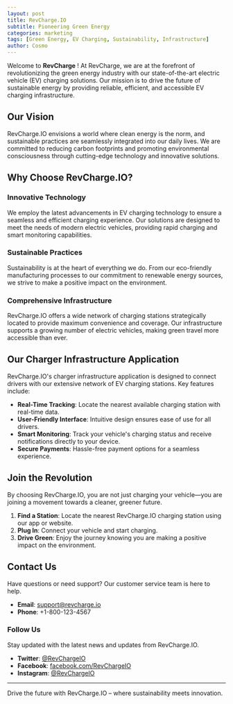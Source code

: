 ```yaml
---
layout: post
title: RevCharge.IO
subtitle: Pioneering Green Energy
categories: marketing
tags: [Green Energy, EV Charging, Sustainability, Infrastructure]
author: Cosmo
---
```


Welcome to **RevCharge** ! At RevCharge, we are at the forefront of revolutionizing the green energy industry with our state-of-the-art electric vehicle (EV) charging solutions. Our mission is to drive the future of sustainable energy by providing reliable, efficient, and accessible EV charging infrastructure.

## Our Vision

RevCharge.IO envisions a world where clean energy is the norm, and sustainable practices are seamlessly integrated into our daily lives. We are committed to reducing carbon footprints and promoting environmental consciousness through cutting-edge technology and innovative solutions.

## Why Choose RevCharge.IO?

### Innovative Technology
We employ the latest advancements in EV charging technology to ensure a seamless and efficient charging experience. Our solutions are designed to meet the needs of modern electric vehicles, providing rapid charging and smart monitoring capabilities.

### Sustainable Practices
Sustainability is at the heart of everything we do. From our eco-friendly manufacturing processes to our commitment to renewable energy sources, we strive to make a positive impact on the environment.

### Comprehensive Infrastructure
RevCharge.IO offers a wide network of charging stations strategically located to provide maximum convenience and coverage. Our infrastructure supports a growing number of electric vehicles, making green travel more accessible than ever.

## Our Charger Infrastructure Application

RevCharge.IO's charger infrastructure application is designed to connect drivers with our extensive network of EV charging stations. Key features include:

- **Real-Time Tracking**: Locate the nearest available charging station with real-time data.
- **User-Friendly Interface**: Intuitive design ensures ease of use for all drivers.
- **Smart Monitoring**: Track your vehicle's charging status and receive notifications directly to your device.
- **Secure Payments**: Hassle-free payment options for a seamless experience.

## Join the Revolution

By choosing RevCharge.IO, you are not just charging your vehicle—you are joining a movement towards a cleaner, greener future. 

1. **Find a Station**: Locate the nearest RevCharge.IO charging station using our app or website.
2. **Plug In**: Connect your vehicle and start charging.
3. **Drive Green**: Enjoy the journey knowing you are making a positive impact on the environment.

## Contact Us

Have questions or need support? Our customer service team is here to help.

- **Email**: support@revcharge.io
- **Phone**: +1-800-123-4567

### Follow Us

Stay updated with the latest news and updates from RevCharge.IO.

- **Twitter**: [@RevChargeIO](https://twitter.com/RevChargeIO)
- **Facebook**: [facebook.com/RevChargeIO](https://facebook.com/RevChargeIO)
- **Instagram**: [@RevChargeIO](https://instagram.com/RevChargeIO)

---

Drive the future with RevCharge.IO – where sustainability meets innovation.
